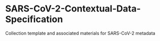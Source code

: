 # SARS-CoV-2-Contextual-Data-Specification
Collection template and associated materials for SARS-CoV-2 metadata
